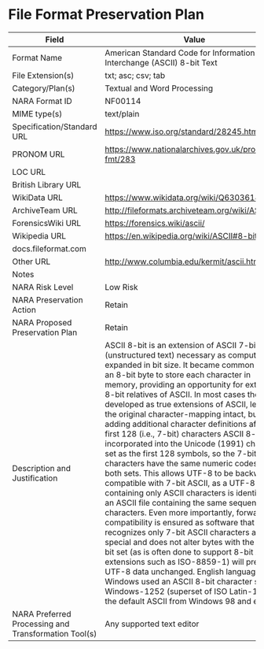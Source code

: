 # File Format Preservation Plan
  | Field | Value |
  | ----------- | ----------- |
  | Format Name | American Standard Code for Information Interchange (ASCII) 8-bit Text | 
| File Extension(s) | txt; asc; csv; tab | 
| Category/Plan(s) | Textual and Word Processing | 
| NARA Format ID | NF00114 | 
| MIME type(s) | text/plain | 
| Specification/Standard URL | <https://www.iso.org/standard/28245.html> | 
| PRONOM URL | <https://www.nationalarchives.gov.uk/pronom/x-fmt/283> | 
| LOC URL |  | 
| British Library URL |  | 
| WikiData URL | <https://www.wikidata.org/wiki/Q63036182> | 
| ArchiveTeam URL | <http://fileformats.archiveteam.org/wiki/ASCII> | 
| ForensicsWiki URL | <https://forensics.wiki/ascii/> | 
| Wikipedia URL | <https://en.wikipedia.org/wiki/ASCII#8-bit_codes> | 
| docs.fileformat.com |  | 
| Other URL | <http://www.columbia.edu/kermit/ascii.html> | 
| Notes |  | 
| NARA Risk Level | Low Risk | 
| NARA Preservation Action | Retain | 
| NARA Proposed Preservation Plan | Retain | 
| Description and Justification | ASCII 8-bit is an extension of ASCII 7-bit (unstructured text) necessary as computers expanded in bit size. It became common to use an 8-bit byte to store each character in memory, providing an opportunity for extended, 8-bit relatives of ASCII. In most cases these developed as true extensions of ASCII, leaving the original character-mapping intact, but adding additional character definitions after the first 128 (i.e., 7-bit) characters ASCII 8-bit was incorporated into the Unicode (1991) character set as the first 128 symbols, so the 7-bit ASCII characters have the same numeric codes in both sets. This allows UTF-8 to be backward compatible with 7-bit ASCII, as a UTF-8 file containing only ASCII characters is identical to an ASCII file containing the same sequence of characters. Even more importantly, forward compatibility is ensured as software that recognizes only 7-bit ASCII characters as special and does not alter bytes with the highest bit set (as is often done to support 8-bit ASCII extensions such as ISO-8859-1) will preserve UTF-8 data unchanged. English language Windows used an ASCII 8-bit character set via Windows-1252 (superset of ISO Latin-1) as the default ASCII from Windows 98 and earlier. | 
| NARA Preferred Processing and Transformation Tool(s) | Any supported text editor | 
